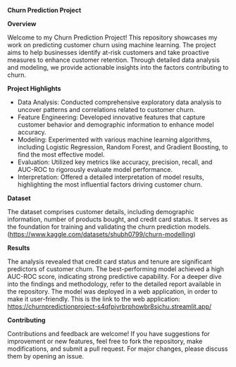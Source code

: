 **Churn Prediction Project**

**Overview**

Welcome to my Churn Prediction Project! This repository showcases my work on predicting customer churn using machine learning. 
The project aims to help businesses identify at-risk customers and take proactive measures to enhance customer retention.
Through detailed data analysis and modeling, we provide actionable insights into the factors contributing to churn.

**Project Highlights**

* Data Analysis: Conducted comprehensive exploratory data analysis to uncover patterns and correlations related to customer churn.
* Feature Engineering: Developed innovative features that capture customer behavior and demographic information to enhance model accuracy.
* Modeling: Experimented with various machine learning algorithms, including Logistic Regression, Random Forest, and Gradient Boosting, to find the most effective model.
* Evaluation: Utilized key metrics like accuracy, precision, recall, and AUC-ROC to rigorously evaluate model performance.
* Interpretation: Offered a detailed interpretation of model results, highlighting the most influential factors driving customer churn.

**Dataset**

The dataset comprises customer details, including demographic information, number of products bought, and credit card status.
It serves as the foundation for training and validating the churn prediction models.
(https://www.kaggle.com/datasets/shubh0799/churn-modelling)

**Results**

The analysis revealed that credit card status and tenure are significant predictors of customer churn. 
The best-performing model achieved a high AUC-ROC score, indicating strong predictive capability.
For a deeper dive into the findings and methodology, refer to the detailed report available in the repository.
The model was deployed in a web application, in order to make it user-friendly.
This is the link to the web application: https://churnpredictionproject-s4qfpjvrbrphowbr8sjchu.streamlit.app/

**Contributing**

Contributions and feedback are welcome! If you have suggestions for improvement or new features, feel free to fork the repository, make modifications, and submit a pull request.
For major changes, please discuss them by opening an issue.

